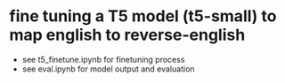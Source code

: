 # fine tuning a T5 model (t5-small) to map english to reverse-english

* see t5_finetune.ipynb for finetuning process
* see eval.ipynb for model output and evaluation